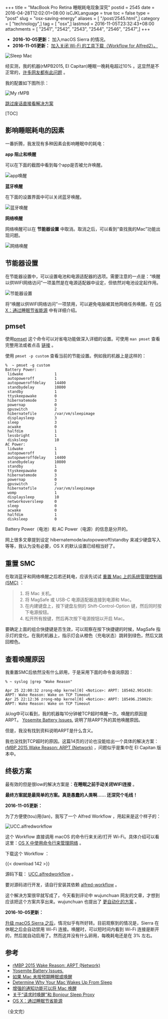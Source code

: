 +++
title = "MacBook Pro Retina 睡眠耗电现象深究"
postid = 2545
date = 2016-04-28T12:02:01+08:00
isCJKLanguage = true
toc = false
type = "post"
slug = "osx-saving-energy"
aliases = [ "/post/2545.html",]
category = [ "technology",]
tag = [ "osx",]
lastmod = 2016-11-05T23:32:43+08:00
attachments = [ "2541", "2542", "2543", "2544", "2546", "2547",]
+++


- **2016-10-05更新：** 加入macOS Sierra 的情况。
- **2016-11-05更新：** [加入关闭 Wi-Fi 的工具下载（Workflow for Alfred2）。](#solution)


![Sleep Mac][53]

经实测，我的机器(rMPB2015, EI Capitan)睡眠一晚耗电超过10% 。这显然是不正常的，[许多网友都有此问题][12] 。

我的配置如下图所示：<!--more-->

![My rMPB][51]

[跳过废话直接看解决方案](#solution)

[TOC]

## 影响睡眠耗电的因素

一番折腾，我发现有多种因素会影响睡眠中的耗电：

**app 阻止和唤醒**

可以在下面的截图中看到每个app是否被允许唤醒。

![app唤醒][55]

**蓝牙唤醒**

在下面的设置界面中可以关闭蓝牙唤醒。

![蓝牙唤醒][57]

**网络唤醒**

网络唤醒可以在 **节能器设置** 中取消。取消之后，可以看到“查找我的Mac”功能出现问题。

![网络唤醒][56]

## 节能器设置

在节能器设置中，可以设置电池和电源适配器的选项。需要注意的一点是：“唤醒以供WIFI网络访问”一项虽然是在电源适配器中设定，但依然对电池设定起作用。

![节能器设置][54]

将“唤醒以供WIFI网络访问”一项禁用，可以避免电脑被其他网络任务唤醒。在 [OS X：通过睡眠节省能源][7] 中有详细介绍。

## pmset

使用[pmset][15] 这个命令可以对省电功能做深入详细的设置。可使用 `man pmset` 查看完整用法或者点击 [链接][15] 。

使用 `pmset -p custom` 查看当前的节能设置。例如我的机器上是这样的：

``` shell
%  ~ pmset -g custom
Battery Power:
 lidwake              1
 autopoweroff         1
 autopoweroffdelay    14400
 standbydelay         10800
 standby              1
 ttyskeepawake        0
 hibernatemode        3
 powernap             0
 gpuswitch            2
 hibernatefile        /var/vm/sleepimage
 displaysleep         3
 sleep                3
 acwake               0
 halfdim              1
 lessbright           1
 disksleep            10
AC Power:
 lidwake              1
 autopoweroff         1
 autopoweroffdelay    14400
 standbydelay         10800
 standby              1
 ttyskeepawake        0
 hibernatemode        3
 powernap             0
 gpuswitch            2
 hibernatefile        /var/vm/sleepimage
 womp                 1
 displaysleep         10
 networkoversleep     0
 sleep                0
 acwake               0
 halfdim              1
 disksleep            0
```

Battery Power（电池）和 AC Power（电源）的信息是分开的。

网上很多文章提到设定 hibernatemode/autopoweroff/standby 来减少硬盘写入等等，我认为没有必要，OS X 的默认设置已经相当好了。

## 重置 SMC

在取消蓝牙和网络唤醒之后若还耗电，应该先试试 [重置 Mac 上的系统管理控制器 (SMC)][13] ：

> 1. 将 Mac 关机。
> 2. 将 MagSafe 或 USB-C 电源适配器连接到电源和 Mac。
> 3. 在内建键盘上，按下键盘左侧的 Shift-Control-Option 键，然后同时按下电源按钮。
> 4. 松开所有按键，然后再次按下电源按钮以开启 Mac。

要确定上面的组合快捷键是否生效，可以观察在按下快捷键的时候，MagSafe 指示灯的变化。在我的机器上，指示灯会从橙色（充电状态）跳转到绿色，然后又跳回橙色。

## 查看唤醒原因

我重置SMC后依然没有什么卵用，于是采用下面的命令查询原因：

``` shell
% ~ syslog |grep "Wake Reason"

Apr 25 22:00:32 zrong-mbp kernel[0] <Notice>: ARPT: 185462.901438: ARPT: Wake Reason: Wake on TCP Timeout
Apr 25 22:12:36 zrong-mbp kernel[0] <Notice>: ARPT: 185496.250029: ARPT: Wake Reason: Wake on TCP Timeout
```

从log中可以看到，我的机器每10分钟被TCP超时唤醒一次。唤醒的原因是ARPT。 [Yosemite Battery Issues.][2] 说明了除ARPT外的其他唤醒原因。

但是，我没有找到资料说明ARPT是什么含义。

我也没找到TCP超时的原因。这篇14页的讨论也没能给出一个具体的解决方案： [rMBP 2015 Wake Reason: ARPT (Network)][1] ，问题似乎是集中在 EI Capitan 版本中。

<a name="solution"></a>
## 终极方案

最有效的但是很low的解决方案是：**在睡眠之前手动关闭WIFI连接** 。

**最终方案就是最简单的方案。真是愚蠢的人类啊…… 还深究个毛线！**

**2016-11-05更新：**

为了方便使(tou)用(lan)，我写了一个 Alfred Workflow ，用起来是这个样子的：

![UCC.alfredworkflow][58]

这个 Workflow 直接调用 macOS 的命令行来关闭/打开 Wi-Fi。具体介绍可以看这里：[OS X 中使用命令行来管理网络][16] 。

下载这个 Workflow ：

{{< download 142 >}}

源码下载： [UCC.alfredworkflow][17] 。

要对源码进行开发，请自行安装其依赖 [alfred-workflow][19] 。

这个解决方案很早就写成了，今天看到评论中 wujunchuan 网友的文章，才想到应该把这个方案共享出来。wujunchuan 也提出了 [更自动化的方案][18] 。

**2016-10-05更新：**

[升级 macOS Sierra 之后][8]，情况似乎有所好转。目前观察到的情况是，Sierra 在休眠之后会自动禁用 Wi-Fi 连接。唤醒时，可以短时间内看到 Wi-Fi 连接是断开的，然后就自动启用了。然而这并没有什么卵用，每晚耗电还是在 3% 左右。

## 参考

- [rMBP 2015 Wake Reason: ARPT (Network)][1]
- [Yosemite Battery Issues.][2]
- [如果 Mac 未按预期睡眠或唤醒][3]
- [Determine Why Your Mac Wakes Up From Sleep][4]
- [增强的通知功能可以将 Mac 唤醒][5]
- [关于“请求时唤醒”和 Bonjour Sleep Proxy][6]
- [OS X：通过睡眠节省能源][7]

（全文完）

[1]: https://discussions.apple.com/thread/7010693?start=30&tstart=0
[2]: http://vivekn.com/blog/2014/11/16/yosemite-battery-issues/
[3]: https://support.apple.com/zh-cn/HT204760
[4]: http://osxdaily.com/2010/07/17/why-mac-wakes-from-sleep/
[5]: https://support.apple.com/zh-cn/HT204353
[6]: https://support.apple.com/zh-cn/HT201960
[7]: https://support.apple.com/zh-cn/HT202824
[8]: https://blog.zengrong.net/post/2580.html

[12]: http://www.macx.cn/thread-2176715-1-3.html
[13]: https://support.apple.com/zh-cn/HT201295
[15]: https://developer.apple.com/library/mac/documentation/Darwin/Reference/ManPages/man1/pmset.1.html
[16]: https://blog.zengrong.net/post/2551.html
[17]: https://github.com/zrong/ucc.alfredworkflow
[18]: https://github.com/wujunchuan/wujunchuan.github.io/issues/9?from=timeline&isappinstalled=0
[19]: http://www.deanishe.net/alfred-workflow/

[51]: /uploads/2016/04/myrmbp.png
[52]: /uploads/2016/04/saving-energy.jpg
[53]: /uploads/2016/04/sleep-mac-remote.jpg
[54]: /uploads/2016/04/energy_saver_mav.png
[55]: /uploads/2016/04/mbpactivation.jpg
[56]: /uploads/2016/04/netaccount.jpg
[57]: /uploads/2016/04/mbpbluetooth.jpg
[58]: /uploads/2016/11/uccalfredworkflow.png
